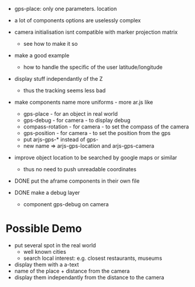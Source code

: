 - gps-place: only one parameters. location
- a lot of components options are uselessly complex

- camera initialisation isnt compatible with marker projection matrix
  - see how to make it so

- make a good example
  - how to handle the specific of the user latitude/longitude


- display stuff independantly of the Z
  - thus the tracking seems less bad

- make components name more uniforms - more ar.js like
  - gps-place - for an object in real world
  - gps-debug - for camera - to display debug
  - compass-rotation - for camera - to set the compass of the camera
  - gps-position - for camera - to set the position from the gps
  - put arjs-gps-* instead of gps-
  - new name => arjs-gps-location and arjs-gps-camera

- improve object location to be searched by google maps or similar
  - thus no need to push unreadable coordinates


- DONE put the aframe components in their own file
- DONE make a debug layer
  - component gps-debug on camera


# Possible Demo
- put several spot in the real world
  - well known cities
  - search local interest: e.g. closest restaurants, museums
- display them with a a-text
- name of the place + distance from the camera
- display them independantly from the distance to the camera
